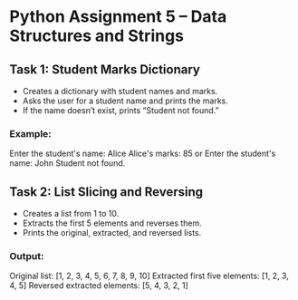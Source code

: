 # Python Assignment 5 – Data Structures and Strings

## Task 1: Student Marks Dictionary
- Creates a dictionary with student names and marks.
- Asks the user for a student name and prints the marks.
- If the name doesn’t exist, prints “Student not found.”

### Example:
Enter the student's name: Alice
Alice's marks: 85
or 
Enter the student's name: John
Student not found.


## Task 2: List Slicing and Reversing
- Creates a list from 1 to 10.
- Extracts the first 5 elements and reverses them.
- Prints the original, extracted, and reversed lists.

### Output:
Original list: [1, 2, 3, 4, 5, 6, 7, 8, 9, 10]
Extracted first five elements: [1, 2, 3, 4, 5]
Reversed extracted elements: [5, 4, 3, 2, 1]
